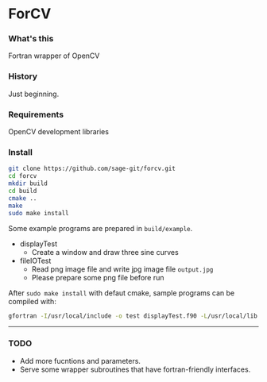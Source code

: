 ForCV
=====

### What's this

Fortran wrapper of OpenCV

### History

Just beginning.

### Requirements

OpenCV development libraries

### Install

```bash
git clone https://github.com/sage-git/forcv.git
cd forcv
mkdir build
cd build
cmake ..
make
sudo make install
```

Some example programs are prepared in `build/example`.

- displayTest
   - Create a window and draw three sine curves
- fileIOTest
   - Read png image file and write jpg image file `output.jpg`
   - Please prepare some png file before run


After `sudo make install` with defaut cmake, sample programs can be compiled with:

```bash
gfortran -I/usr/local/include -o test displayTest.f90 -L/usr/local/lib -lforcv_core -lforcv_highgui `pkg-config --libs opencv`
```

---

### TODO

* Add more fucntions and parameters.
* Serve some wrapper subroutines that have fortran-friendly interfaces.
